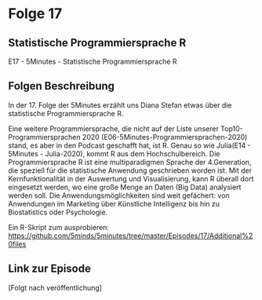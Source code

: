 # Folge 17
## Statistische Programmiersprache R
E17 - 5Minutes - Statistische Programmiersprache R
## Folgen Beschreibung
In der 17. Folge der 5Minutes erzählt uns Diana Stefan etwas über die statistische Programmiersprache R. 

Eine weitere Programmiersprache, die nicht auf der Liste unserer Top10-Programmiersprachen 2020 (E06-5Minutes-Programmiersprachen-2020) stand, es aber in den Podcast geschafft hat, ist R. Genau so wie Julia(E14 - 5Minutes - Julia-2020), kommt R aus dem Hochschulbereich. Die Programmiersprache R ist eine multiparadigmen Sprache der 4.Generation, die speziell für die statistische Anwendung geschrieben worden ist. Mit der Kernfunktionalität in der Auswertung und Visualisierung, kann R überall dort eingesetzt werden, wo eine große Menge an Daten (Big Data) analysiert werden soll. Die Anwendungsmöglichkeiten sind weit gefächert: von Anwendungen im Marketing über Künstliche Intelligenz bis hin zu Biostatistics oder Psychologie. 

Ein R-Skript zum ausprobieren: https://github.com/5minds/5minutes/tree/master/Episodes/17/Additional%20files


## Link zur Episode

[Folgt nach veröffentlichung]